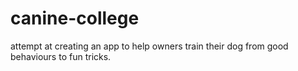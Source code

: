 # canine-college
attempt at creating an app to help owners train their dog from good behaviours to fun tricks.
